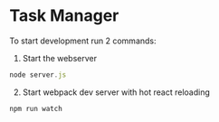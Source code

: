 # Task Manager

To start development run 2 commands:

1) Start the webserver

```js
node server.js
```

2) Start webpack dev server with hot react reloading

```js
npm run watch
```
